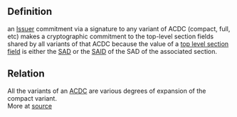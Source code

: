 ## Definition
an [Issuer](term_issuer) commitment via a signature to any variant of ACDC (compact, full, etc) makes a cryptographic commitment to the top-level section fields shared by all variants of that ACDC because the value of a [top level section field](term_top-level-section) is either the [SAD](term_SAD) or the [SAID](term_SAID) of the SAD of the associated section.

## Relation
All the variants of an [ACDC](term_authentic-chained-data-container) are various degrees of expansion of the compact variant.\
More at [source](https://github.com/WebOfTrust/ietf-ipex/blob/main/draft-ssmith-ipex.md)
